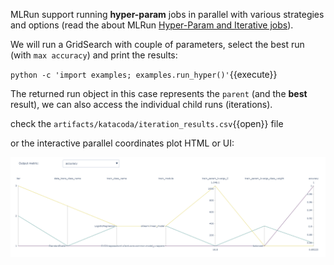 MLRun support running **hyper-param** jobs in parallel with various strategies and options (read the about MLRun
[Hyper-Param and Iterative jobs](https://docs.mlrun.org/en/latest/hyper-params.html)).
 
We will run a GridSearch with couple of parameters, select the best run (with `max accuracy`) and print the results:

`python -c 'import examples; examples.run_hyper()'`{{execute}}

The returned run object in this case represents the `parent` (and the **best** result),
we can also access the individual child runs (iterations).

check the `artifacts/katacoda/iteration_results.csv`{{open}} file

or the interactive parallel coordinates plot HTML or UI:

![pcp](./assets/pcp.png)
